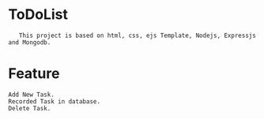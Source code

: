 # ToDoList
       This project is based on html, css, ejs Template, Nodejs, Expressjs and Mongodb.
       
# Feature
    Add New Task.
    Recorded Task in database.
    Delete Task.
       
       
       
